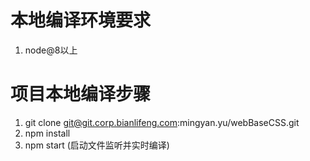 # 本地编译环境要求
  1. node@8以上

# 项目本地编译步骤
1. git clone git@git.corp.bianlifeng.com:mingyan.yu/webBaseCSS.git
2. npm install
3. npm start (启动文件监听并实时编译)
